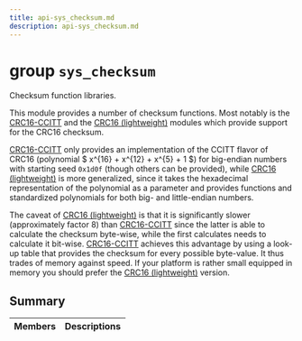 ```yaml
---
title: api-sys_checksum.md
description: api-sys_checksum.md
---
```

# group `sys_checksum` 

Checksum function libraries.

This module provides a number of checksum functions. Most notably is the [CRC16-CCITT](./doc/starlight-docs/src/content/docs/apidoc/api-undefined.md#group__sys__checksum__crc16__ccitt) and the [CRC16 (lightweight)](./doc/starlight-docs/src/content/docs/apidoc/api-undefined.md#group__sys__checksum__ucrc16) modules which provide support for the CRC16 checksum.

[CRC16-CCITT](./doc/starlight-docs/src/content/docs/apidoc/api-undefined.md#group__sys__checksum__crc16__ccitt) only provides an implementation of the CCITT flavor of CRC16 (polynomial $ x^{16} + x^{12} + x^{5} + 1 $) for big-endian numbers with starting seed `0x1d0f` (though others can be provided), while [CRC16 (lightweight)](./doc/starlight-docs/src/content/docs/apidoc/api-undefined.md#group__sys__checksum__ucrc16) is more generalized, since it takes the hexadecimal representation of the polynomial as a parameter and provides functions and standardized polynomials for both big- and little-endian numbers.

The caveat of [CRC16 (lightweight)](./doc/starlight-docs/src/content/docs/apidoc/api-undefined.md#group__sys__checksum__ucrc16) is that it is significantly slower (approximately factor 8) than [CRC16-CCITT](./doc/starlight-docs/src/content/docs/apidoc/api-undefined.md#group__sys__checksum__crc16__ccitt) since the latter is able to calculate the checksum byte-wise, while the first calculates needs to calculate it bit-wise. [CRC16-CCITT](./doc/starlight-docs/src/content/docs/apidoc/api-undefined.md#group__sys__checksum__crc16__ccitt) achieves this advantage by using a look-up table that provides the checksum for every possible byte-value. It thus trades of memory against speed. If your platform is rather small equipped in memory you should prefer the [CRC16 (lightweight)](./doc/starlight-docs/src/content/docs/apidoc/api-undefined.md#group__sys__checksum__ucrc16) version.

## Summary

 Members                        | Descriptions                                
--------------------------------|---------------------------------------------

